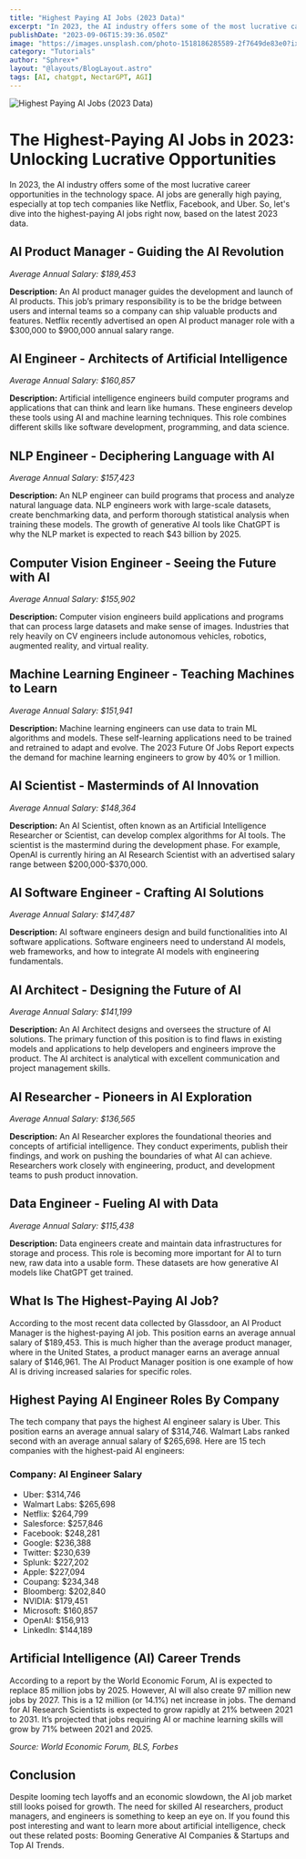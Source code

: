 ```yaml
---
title: "Highest Paying AI Jobs (2023 Data)"
excerpt: "In 2023, the AI industry offers some of the most lucrative career opportunities in the technology space"
publishDate: "2023-09-06T15:39:36.050Z"
image: "https://images.unsplash.com/photo-1518186285589-2f7649de83e0?ixlib=rb-4.0.3&ixid=M3wxMjA3fDB8MHxwaG90by1wYWdlfHx8fGVufDB8fHx8fA%3D%3D&auto=format&fit=crop&w=1374&q=80"
category: "Tutorials"
author: "Sphrex+"
layout: "@layouts/BlogLayout.astro"
tags: [AI, chatgpt, NectarGPT, AGI]
---
```


<img src="https://images.unsplash.com/photo-1518186285589-2f7649de83e0?ixlib=rb-4.0.3&ixid=M3wxMjA3fDB8MHxwaG90by1wYWdlfHx8fGVufDB8fHx8fA%3D%3D&auto=format&fit=crop&w=1374&q=80" alt="Highest Paying AI Jobs (2023 Data)" />

<h1 id="the-highest-paying-ai-jobs-in-2023-unlocking-lucrative-opportunities">The Highest-Paying AI Jobs in 2023: Unlocking Lucrative Opportunities</h1>
<p>In 2023, the AI industry offers some of the most lucrative career opportunities in the technology space. AI jobs are generally high paying, especially at top tech companies like Netflix, Facebook, and Uber. So, let&#39;s dive into the highest-paying AI jobs right now, based on the latest 2023 data.</p>
<h2 id="ai-product-manager-guiding-the-ai-revolution">AI Product Manager - Guiding the AI Revolution</h2>
<p><em>Average Annual Salary: $189,453</em></p>
<p><strong>Description:</strong> An AI product manager guides the development and launch of AI products. This job’s primary responsibility is to be the bridge between users and internal teams so a company can ship valuable products and features. Netflix recently advertised an open AI product manager role with a $300,000 to $900,000 annual salary range.</p>
<h2 id="ai-engineer-architects-of-artificial-intelligence">AI Engineer - Architects of Artificial Intelligence</h2>
<p><em>Average Annual Salary: $160,857</em></p>
<p><strong>Description:</strong> Artificial intelligence engineers build computer programs and applications that can think and learn like humans. These engineers develop these tools using AI and machine learning techniques. This role combines different skills like software development, programming, and data science.</p>
<h2 id="nlp-engineer-deciphering-language-with-ai">NLP Engineer - Deciphering Language with AI</h2>
<p><em>Average Annual Salary: $157,423</em></p>
<p><strong>Description:</strong> An NLP engineer can build programs that process and analyze natural language data. NLP engineers work with large-scale datasets, create benchmarking data, and perform thorough statistical analysis when training these models. The growth of generative AI tools like ChatGPT is why the NLP market is expected to reach $43 billion by 2025.</p>
<h2 id="computer-vision-engineer-seeing-the-future-with-ai">Computer Vision Engineer - Seeing the Future with AI</h2>
<p><em>Average Annual Salary: $155,902</em></p>
<p><strong>Description:</strong> Computer vision engineers build applications and programs that can process large datasets and make sense of images. Industries that rely heavily on CV engineers include autonomous vehicles, robotics, augmented reality, and virtual reality.</p>
<h2 id="machine-learning-engineer-teaching-machines-to-learn">Machine Learning Engineer - Teaching Machines to Learn</h2>
<p><em>Average Annual Salary: $151,941</em></p>
<p><strong>Description:</strong> Machine learning engineers can use data to train ML algorithms and models. These self-learning applications need to be trained and retrained to adapt and evolve. The 2023 Future Of Jobs Report expects the demand for machine learning engineers to grow by 40% or 1 million.</p>
<h2 id="ai-scientist-masterminds-of-ai-innovation">AI Scientist - Masterminds of AI Innovation</h2>
<p><em>Average Annual Salary: $148,364</em></p>
<p><strong>Description:</strong> An AI Scientist, often known as an Artificial Intelligence Researcher or Scientist, can develop complex algorithms for AI tools. The scientist is the mastermind during the development phase. For example, OpenAI is currently hiring an AI Research Scientist with an advertised salary range between $200,000-$370,000.</p>
<h2 id="ai-software-engineer-crafting-ai-solutions">AI Software Engineer - Crafting AI Solutions</h2>
<p><em>Average Annual Salary: $147,487</em></p>
<p><strong>Description:</strong> AI software engineers design and build functionalities into AI software applications. Software engineers need to understand AI models, web frameworks, and how to integrate AI models with engineering fundamentals.</p>
<h2 id="ai-architect-designing-the-future-of-ai">AI Architect - Designing the Future of AI</h2>
<p><em>Average Annual Salary: $141,199</em></p>
<p><strong>Description:</strong> An AI Architect designs and oversees the structure of AI solutions. The primary function of this position is to find flaws in existing models and applications to help developers and engineers improve the product. The AI architect is analytical with excellent communication and project management skills.</p>
<h2 id="ai-researcher-pioneers-in-ai-exploration">AI Researcher - Pioneers in AI Exploration</h2>
<p><em>Average Annual Salary: $136,565</em></p>
<p><strong>Description:</strong> An AI Researcher explores the foundational theories and concepts of artificial intelligence. They conduct experiments, publish their findings, and work on pushing the boundaries of what AI can achieve. Researchers work closely with engineering, product, and development teams to push product innovation.</p>
<h2 id="data-engineer-fueling-ai-with-data">Data Engineer - Fueling AI with Data</h2>
<p><em>Average Annual Salary: $115,438</em></p>
<p><strong>Description:</strong> Data engineers create and maintain data infrastructures for storage and process. This role is becoming more important for AI to turn new, raw data into a usable form. These datasets are how generative AI models like ChatGPT get trained.</p>
<h2 id="what-is-the-highest-paying-ai-job-">What Is The Highest-Paying AI Job?</h2>
<p>According to the most recent data collected by Glassdoor, an AI Product Manager is the highest-paying AI job. This position earns an average annual salary of $189,453. This is much higher than the average product manager, where in the United States, a product manager earns an average annual salary of $146,961. The AI Product Manager position is one example of how AI is driving increased salaries for specific roles.</p>
<h2 id="highest-paying-ai-engineer-roles-by-company">Highest Paying AI Engineer Roles By Company</h2>
<p>The tech company that pays the highest AI engineer salary is Uber. This position earns an average annual salary of $314,746. Walmart Labs ranked second with an average annual salary of $265,698. Here are 15 tech companies with the highest-paid AI engineers:</p>
<h3 id="company-ai-engineer-salary">Company: AI Engineer Salary</h3>
<ul>
<li>Uber: $314,746</li>
<li>Walmart Labs: $265,698</li>
<li>Netflix: $264,799</li>
<li>Salesforce: $257,846</li>
<li>Facebook: $248,281</li>
<li>Google: $236,388</li>
<li>Twitter: $230,639</li>
<li>Splunk: $227,202</li>
<li>Apple: $227,094</li>
<li>Coupang: $234,348</li>
<li>Bloomberg: $202,840</li>
<li>NVIDIA: $179,451</li>
<li>Microsoft: $160,857</li>
<li>OpenAI: $156,913</li>
<li>LinkedIn: $144,189</li>
</ul>
<h2 id="artificial-intelligence-ai-career-trends">Artificial Intelligence (AI) Career Trends</h2>
<p>According to a report by the World Economic Forum, AI is expected to replace 85 million jobs by 2025. However, AI will also create 97 million new jobs by 2027. This is a 12 million (or 14.1%) net increase in jobs. The demand for AI Research Scientists is expected to grow rapidly at 21% between 2021 to 2031. It’s projected that jobs requiring AI or machine learning skills will grow by 71% between 2021 and 2025.</p>
<p><em>Source: World Economic Forum, BLS, Forbes</em></p>
<h2 id="conclusion">Conclusion</h2>
<p>Despite looming tech layoffs and an economic slowdown, the AI job market still looks poised for growth. The need for skilled AI researchers, product managers, and engineers is something to keep an eye on. If you found this post interesting and want to learn more about artificial intelligence, check out these related posts: Booming Generative AI Companies &amp; Startups and Top AI Trends.</p>
